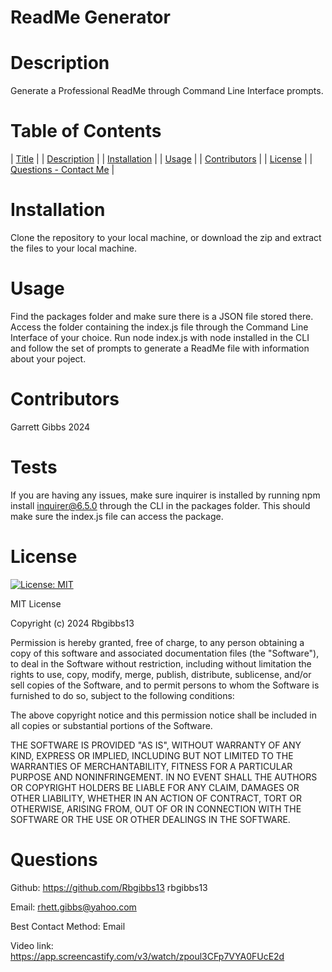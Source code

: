 # ReadMe Generator

# Description
Generate a Professional ReadMe through Command Line Interface prompts.

# Table of Contents
| [Title](#readme-generator) | | [Description](#description) |
| [Installation](#installation) | | [Usage](#usage) |
| [Contributors](#contributors) | | [License](#license) |
| [Questions - Contact Me](#questions) |

# Installation
Clone the repository to your local machine, or download the zip and extract the files to your local machine.

# Usage
Find the packages folder and make sure there is a JSON file stored there. Access the folder containing the index.js file through the Command Line Interface of your choice. Run node index.js with node installed in the CLI and follow the set of prompts to generate a ReadMe file with information about your poject.

# Contributors
Garrett Gibbs 2024

# Tests
If you are having any issues, make sure inquirer is installed by running npm install inquirer@6.5.0 through the CLI in the packages folder. This should make sure the index.js file can access the package.

# License 
[![License: MIT](https://img.shields.io/badge/License-MIT-yellow.svg)](https://opensource.org/licenses/MIT)


MIT License

Copyright (c) 2024 Rbgibbs13

Permission is hereby granted, free of charge, to any person obtaining a copy
of this software and associated documentation files (the "Software"), to deal
in the Software without restriction, including without limitation the rights
to use, copy, modify, merge, publish, distribute, sublicense, and/or sell
copies of the Software, and to permit persons to whom the Software is
furnished to do so, subject to the following conditions:

The above copyright notice and this permission notice shall be included in all
copies or substantial portions of the Software.

THE SOFTWARE IS PROVIDED "AS IS", WITHOUT WARRANTY OF ANY KIND, EXPRESS OR
IMPLIED, INCLUDING BUT NOT LIMITED TO THE WARRANTIES OF MERCHANTABILITY,
FITNESS FOR A PARTICULAR PURPOSE AND NONINFRINGEMENT. IN NO EVENT SHALL THE
AUTHORS OR COPYRIGHT HOLDERS BE LIABLE FOR ANY CLAIM, DAMAGES OR OTHER
LIABILITY, WHETHER IN AN ACTION OF CONTRACT, TORT OR OTHERWISE, ARISING FROM,
OUT OF OR IN CONNECTION WITH THE SOFTWARE OR THE USE OR OTHER DEALINGS IN THE
SOFTWARE.

# Questions
Github: https://github.com/Rbgibbs13 rbgibbs13

Email: rhett.gibbs@yahoo.com

Best Contact Method: Email

Video link: https://app.screencastify.com/v3/watch/zpoul3CFp7VYA0FUcE2d